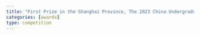 ```yaml
---
title: "First Prize in the Shanghai Province, The 2023 China Undergraduate Mathematical Contest in Modeling"
categories: [awards]
type: competition
---
```

